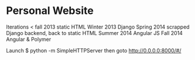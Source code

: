 Personal Website
=======

Iterations
< fall 2013
    static HTML
Winter 2013
    Django
Spring 2014
    scrapped Django backend, back to static HTML
Summer 2014
    Angular JS
Fall 2014
    Angular & Polymer

Launch
$    python -m SimpleHTTPServer
then goto
    http://0.0.0.0:8000/#/
